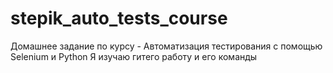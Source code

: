 # stepik_auto_tests_course
Домашнее задание по курсу - Автоматизация тестирования с помощью Selenium и Python
Я изучаю гитего работу и его команды
